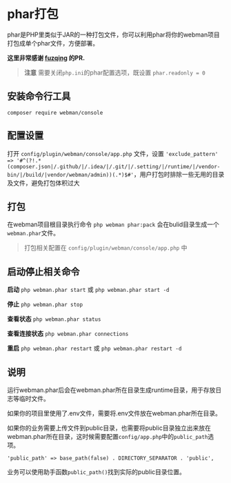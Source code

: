 # phar打包

phar是PHP里类似于JAR的一种打包文件，你可以利用phar将你的webman项目打包成单个phar文件，方便部署。

**这里非常感谢 [fuzqing](https://github.com/fuzqing) 的PR.**

> **注意**
> 需要关闭`php.ini`的phar配置选项，既设置 `phar.readonly = 0`

## 安装命令行工具
`composer require webman/console`

## 配置设置
打开 `config/plugin/webman/console/app.php` 文件，设置 `'exclude_pattern'   => '#^(?!.*(composer.json|/.github/|/.idea/|/.git/|/.setting/|/runtime/|/vendor-bin/|/build/|vendor/webman/admin))(.*)$#'`，用户打包时排除一些无用的目录及文件，避免打包体积过大

## 打包
在webman项目根目录执行命令 `php webman phar:pack`
会在bulid目录生成一个`webman.phar`文件。

> 打包相关配置在 `config/plugin/webman/console/app.php` 中


## 启动停止相关命令
**启动**
`php webman.phar start` 或 `php webman.phar start -d`

**停止**
`php webman.phar stop`

**查看状态**
`php webman.phar status`

**查看连接状态**
`php webman.phar connections`

**重启**
`php webman.phar restart` 或 `php webman.phar restart -d`

## 说明
运行webman.phar后会在webman.phar所在目录生成runtime目录，用于存放日志等临时文件。

如果你的项目里使用了.env文件，需要将.env文件放在webman.phar所在目录。

如果你的业务需要上传文件到public目录，也需要将public目录独立出来放在webman.phar所在目录，这时候需要配置`config/app.php`中的`public_path`选项。
```
'public_path' => base_path(false) . DIRECTORY_SEPARATOR . 'public',
```
业务可以使用助手函数`public_path()`找到实际的public目录位置。


